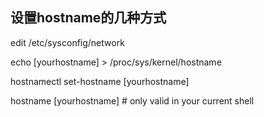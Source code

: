 ## 设置hostname的几种方式

edit /etc/sysconfig/network

echo [yourhostname] > /proc/sys/kernel/hostname

hostnamectl set-hostname [yourhostname]

hostname [yourhostname] # only valid in your current shell